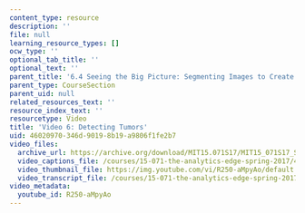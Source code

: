 ```yaml
---
content_type: resource
description: ''
file: null
learning_resource_types: []
ocw_type: ''
optional_tab_title: ''
optional_text: ''
parent_title: '6.4 Seeing the Big Picture: Segmenting Images to Create Data  (Recitation)'
parent_type: CourseSection
parent_uid: null
related_resources_text: ''
resource_index_text: ''
resourcetype: Video
title: 'Video 6: Detecting Tumors'
uid: 46020970-346d-9019-8b19-a9806f1fe2b7
video_files:
  archive_url: https://archive.org/download/MIT15.071S17/MIT15_071S17_Session_6.4.08_300k.mp4
  video_captions_file: /courses/15-071-the-analytics-edge-spring-2017/4d55af17a74d595985a7aa1f4f83c403_R250-aMpyAo.vtt
  video_thumbnail_file: https://img.youtube.com/vi/R250-aMpyAo/default.jpg
  video_transcript_file: /courses/15-071-the-analytics-edge-spring-2017/eebfb3cf4bce3b35f4a3fed6cf96aa81_R250-aMpyAo.pdf
video_metadata:
  youtube_id: R250-aMpyAo
---
```

